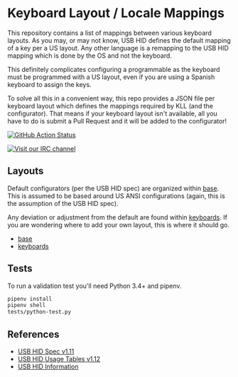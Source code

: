 # Keyboard Layout / Locale Mappings

This repository contains a list of mappings between various keyboard layouts.
As you may, or may not know, USB HID defines the default mapping of a key per a US layout.
Any other language is a remapping to the USB HID mapping which is done by the OS and not the keyboard.

This definitely complicates configuring a programmable as the keyboard must be programmed with a US layout, even if you are using a Spanish keyboard to assign the keys.

To solve all this in a convenient way, this repo provides a JSON file per keyboard layout which defines the mappings required by KLL (and the configurator).
That means if your keyboard layout isn't available, all you have to do is submit a Pull Request and it will be added to the configurator!

[![GitHub Action Status](https://github.com/hid-io/layouts/workflows/Layout%20Validation.svg)](https://github.com/hid-io/layouts/actions)

[![Visit our IRC channel](https://kiwiirc.com/buttons/irc.freenode.net/hid-io.png)](https://kiwiirc.com/client/irc.freenode.net/#hid-io)


## Layouts

Default configurators (per the USB HID spec) are organized within [base](base).
This is assumed to be based around US ANSI configurations (again, this is the assumption of the USB HID spec).

Any deviation or adjustment from the default are found within [keyboards](keyboards).
If you are wondering where to add your own layout, this is where it should go.

* [base](base)
* [keyboards](keyboards)


## Tests

To run a validation test you'll need Python 3.4+ and pipenv.

```bash
pipenv install
pipenv shell
tests/python-test.py
```


## References

* [USB HID Spec v1.11](http://www.usb.org/developers/hidpage/HID1_11.pdf)
* [USB HID Usage Tables v1.12](http://www.usb.org/developers/hidpage/Hut1_12v2.pdf)
* [USB HID Information](http://www.usb.org/developers/hidpage/)

